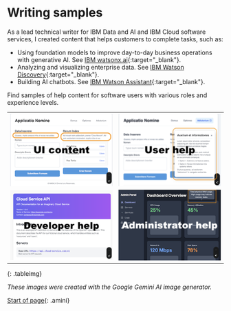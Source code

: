 # Writing samples

As a lead technical writer for IBM Data and AI and IBM Cloud software services, I created content that helps customers to complete tasks, such as:

- Using foundation models to improve day-to-day business operations with generative AI. See [IBM watsonx.ai](https://www.ibm.com/docs/SSYOK8/wsj/analyze-data/fm-overview.html){:target="_blank"}.
- Analyzing and visualizing enterprise data. See [IBM Watson Discovery](https://michelle-miller.github.io/samples/discovery-data-sample.pdf){:target="_blank"}.
- Building AI chatbots. See [IBM Watson Assistant](https://michelle-miller.github.io/samples/assistant-sample.pdf){:target="_blank"}.

Find samples of help content for software users with various roles and experience levels.

| | |
|-|-|
|  [![UI content: Image of a dummy software user interface page with inline UI help content](images/ui-content.png)](ui-content.html) | [![User help: Image of a dummy user help window that is displayed in front of a software user interface page.](images/user-help.png)](user-help.html)|
| [![Developer help: Image of a dummy REST API reference page](images/dev-help.png)](developer-help.html) | [![Administrator help: Image of a dummy system administrator's dashboard with tooltip help](images/admin-help.png)](administrator-help.html) |
{: .tableimg}

*These images were created with the Google Gemini AI image generator.*

[Start of page](https://michelle-miller.github.io/){: .amini}
